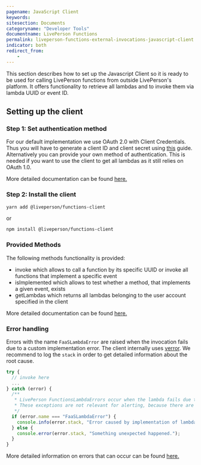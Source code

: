 ```yaml
---
pagename: JavaScript Client
keywords:
sitesection: Documents
categoryname: "Developer Tools"
documentname: LivePerson Functions
permalink: liveperson-functions-external-invocations-javascript-client.html
indicator: both
redirect_from:
    -
---
```



This section describes how to set up the Javascript Client so it is ready to be used for calling LivePerson functions from outside LivePerson's platform. It offers functionality to retrieve all lambdas and to invoke them via lambda UUID or event ID.

## Setting up the client

### Step 1: Set authentication method

For our default implementation we use OAuth 2.0 with Client Credentials. Thus you will have to generate a client ID and client secret using [this](https://developers.liveperson.com/liveperson-functions-external-invocations-client-credentials.html) guide. Alternatively you can provide your own method of authentication. This is needed if you want to use the client to get all lambdas as it still relies on OAuth 1.0.

More detailed documentation can be found [here.](https://lpgithub.dev.lprnd.net/RnD-Mannheim/faas-client-js/tree/develop)

### Step 2: Install the client

```bash
yarn add @liveperson/functions-client
```

or

```bash
npm install @liveperson/functions-client
```

### Provided Methods

The following methods functionality is provided:

* invoke which allows to call a function by its specific UUID or invoke all functions that implement a specific event
* isImplemented which allows to test whether a method, that implements a given event, exists
* getLambdas which returns all lambdas belonging to the user account specified in the client

More detailed documentation can be found [here.](https://lpgithub.dev.lprnd.net/RnD-Mannheim/faas-client-js/tree/develop)

### Error handling

Errors with the name `FaaSLambdaError` are raised when the invocation fails due to a custom implementation error. The client internally uses [verror](https://github.com/joyent/node-verror). We recommend to log the `stack` in order to get detailed information about the root cause.

```javascript
try {
  // invoke here
  ...
} catch (error) {
  /**
   * LivePerson FunctionsLambdaErrors occur when the lambda fails due to the implementation.
   * These exceptions are not relevant for alerting, because there are no issues with the service itself.
   */
  if (error.name === "FaaSLambdaError") {
    console.info(error.stack, "Error caused by implementation of lambda.");
  } else {
    console.error(error.stack, "Something unexpected happened.");
  }
}
```

More detailed information on errors that can occur can be found [here.](https://lpgithub.dev.lprnd.net/RnD-Mannheim/faas-error-codes/blob/master/index.ts)
